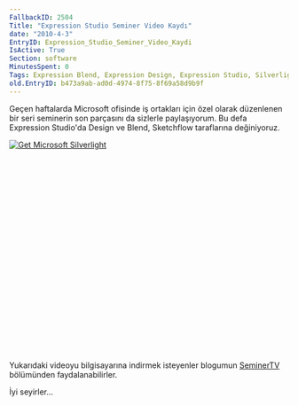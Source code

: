 ```yaml
---
FallbackID: 2504
Title: "Expression Studio Seminer Video Kaydı"
date: "2010-4-3"
EntryID: Expression_Studio_Seminer_Video_Kaydi
IsActive: True
Section: software
MinutesSpent: 0
Tags: Expression Blend, Expression Design, Expression Studio, Silverlight 3.0, WPF
old.EntryID: b473a9ab-ad0d-4974-8f75-8f69a58d9b9f
---
```

Geçen haftalarda Microsoft ofisinde iş ortakları için özel olarak
düzenlenen bir seri seminerin son parçasını da sizlerle paylaşıyorum. Bu
defa Expression Studio'da Design ve Blend, Sketchflow taraflarına
değiniyoruz.

<div style="width:512px;height:384px;">

[![Get Microsoft
Silverlight](http://go2.microsoft.com/fwlink/?LinkId=108181)](http://go2.microsoft.com/fwlink/?LinkID=124807)

</div>

Yukarıdaki videoyu bilgisayarına indirmek isteyenler blogumun
[SeminerTV](http://daron.yondem.com/tr/formatpage.aspx?path=seminertv.format.html)
bölümünden faydalanabilirler.

İyi seyirler...


